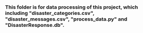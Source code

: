 ### This folder is for data processing of this project, which including "disaster_categories.csv", "disaster_messages.csv", "process_data.py" and "DisasterResponse.db".
